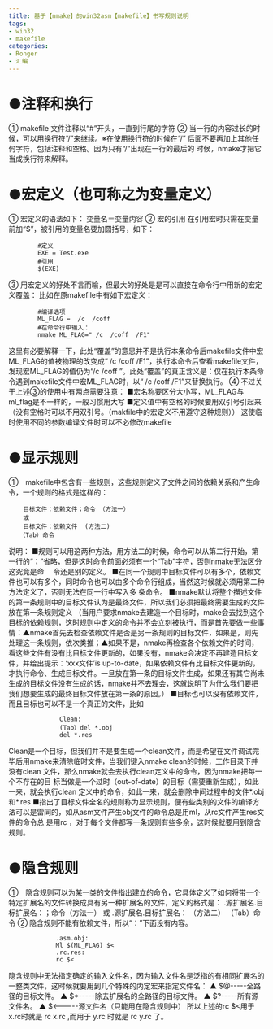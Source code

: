 ```yaml
---
title: 基于【nmake】的win32asm【makefile】书写规则说明
tags: 
- win32
- makefile
categories:
- Ronger
- 汇编
---
```

# ●注释和换行 
① makefile 文件注释以“#”开头，一直到行尾的字符 
② 当一行的内容过长的时候，可以用换行符“/”来继续。※在使用换行符的时候在“/” 后面不要再加上其他任何字符，包括注释和空格。因为只有“/”出现在一行的最后的 时候，nmake才把它当成换行符来解释。 
# ●宏定义（也可称之为变量定义） 
① 宏定义的语法如下： 
        变量名＝变量内容 
② 宏的引用 
在引用宏时只需在变量前加“$”，被引用的变量名要加圆括号，如下： 
```
        #定义 
        EXE = Test.exe 
        #引用 
        $(EXE) 
```
<!-- more -->
③ 用宏定义的好处不言而喻，但最大的好处是是可以直接在命令行中用新的宏定义覆盖： 
比如在原makefile中有如下宏定义： 
```
        #编译选项 
        ML_FLAG =  /c  /coff 
        #在命令行中输入： 
        nmake ML_FLAG=" /c  /coff  /F1" 
```
这里有必要解释一下，此处“覆盖”的意思并不是执行本条命令后makefile文件中宏ML_FLAG的值被物理的改变成“ /c  /coff  /F1”，执行本命令后查看makefile文件，发现宏ML_FLAG的值仍为“/c  /coff ”。此处“覆盖”的真正含义是：仅在执行本条命令遇到makefile文件中宏ML_FLAG时，以“ /c  /coff  /F1”来替换执行。 
④ 不过关于上述③的使用中有两点需要注意： 
        ■宏名称要区分大小写，ML_FLAG与ml_flag是不一样的，一般习惯用大写 
        ■定义值中有空格的时候要用双引号引起来（没有空格时可以不用双引号。（makfile中的宏定义不用遵守这种规则）） 
        这使临时使用不同的参数编译文件时可以不必修改makefile 
# ●显示规则 
①　makefile中包含有一些规则，这些规则定义了文件之间的依赖关系和产生命令，一个规则的格式是这样的： 

        目标文件：依赖文件；命令 （方法一） 
        或 
        目标文件：依赖文件  (方法二) 
       （Tab）命令 
  说明： 
        ■规则可以用这两种方法，用方法二的时候，命令可以从第二行开始，第一行的“；”省略，但是这时命令前面必须有一个“Tab”字符，否则nmake无法区分这究竟是命 　令还是别的定义。 
        ■在同一个规则中目标文件可以有多个，依赖文件也可以有多个，同时命令也可以由多个命令行组成，当然这时候就必须用第二种方法定义了，否则无法在同一行中写入多   条命令。 
        ■nmake默认将整个描述文件的第一条规则中的目标文件认为是最终文件，所以我们必须把最终需要生成的文件放在第一条规则定义 
  （当用户要求nmake去建造一个目标时，make会去找到这个目标的依赖规则，这时规则中定义的命令并不会立刻被执行，而是首先要做一些事情：▲nmake首先去检查依赖文件是否是另一条规则的目标文件，如果是，则先处理这一条规则，依次类推；▲如果不是，nmake再检查各个依赖文件的时间，看这些文件有没有比目标文件更新的，如果没有，nmake会决定不再建造目标文件，并给出提示：‘xxx文件’is up-to-date，如果依赖文件有比目标文件更新的，才执行命令、生成目标文件。一旦放在第一条的目标文件生成，如果还有其它尚未生成的目标文件没有生成的话，nmake并不去理会，这就说明了为什么我们要把我们想要生成的最终目标文件放在第一条的原因。） 
        ■目标也可以没有依赖文件，而且目标也可以不是一个真正的文件，比如 
```
              Clean: 
              (Tab）del *.obj 
              del *.res 
```
  Clean是一个目标，但我们并不是要生成一个clean文件，而是希望在文件调试完毕后用nmake来清除临时文件，当我们键入nmake clean的时候，工作目录下并没有clean   文件，那么nmake就会去执行clean定义中的命令，因为nmake把每一个不存在的目   标当做是一个过时（out-of-date）的目标（需要重新生成），如此一来，就会执行clean   定义中的命令，如此一来，就会删除中间过程中的文件*.obj和*.res 
               ■指出了目标文件全名的规则称为显示规则，便有些类别的文件的编译方法可以是雷同的，如从asm文件产生obj文件的命令总是用ml，从rc文件产生res文件的命令总   是用rc ，对于每个文件都写一条规则有些多余，这时候就要用到隐含规则。 

# ●隐含规则 
①　隐含规则可以为某一类的文件指出建立的命令，它具体定义了如何将带一个特定扩展名的文件转换成具有另一种扩展名的文件，定义的格式是： 
             .源扩展名.目标扩展名：；命令（方法一） 
             或 
             .源扩展名.目标扩展名： （方法二） 
            （Tab）命令 
② 隐含规则不能有依赖文件，所以“：”下面没有内容。 
```
             .asm.obj: 
             Ml $(ML_FLAG) $< 
             .rc.res: 
             rc $< 
```
隐含规则中无法指定确定的输入文件名，因为输入文件名是泛指的有相同扩展名的一整类文件，这时候就要用到几个特殊的内定宏来指定文件名： 
            ▲ $@-----全路径的目标文件。 
            ▲ $*-----除去扩展名的全路径的目标文件。 
            ▲ $?-----所有源文件名。 
            ▲ $<-----源文件名（只能用在隐含规则中） 
所以上述的rc $<用于x.rc时就是 rc x.rc ,而用于 y.rc 时就是 rc y.rc 了。

